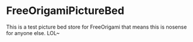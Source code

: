 # FreeOrigamiPictureBed
This is a test picture bed store for FreeOrigami that means this is nosense for anyone else. LOL~
